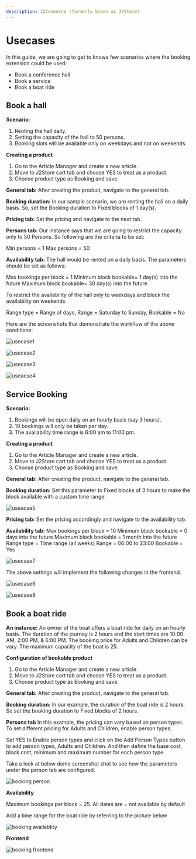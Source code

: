 ```yaml
---
description: J2Commerce (formerly known as J2Store)
---
```


# Usecases

In this guide, we are going to get to knowa  few scenarios where the booking extension could be used:

* Book a conference hall
* Book a service
* Book a boat ride

## Book a hall <a href="#book-a-hall" id="book-a-hall"></a>

**Scenario:**

1. Renting the hall daily.
2. Setting the capacity of the hall to 50 persons.
3. Booking slots will be available only on weekdays and not on weekends.

**Creating a product**

1. Go to the Article Manager and create a new article.
2. Move to J2Store cart tab and choose YES to treat as a product.
3. Choose product type as Booking and save.

**General tab:** After creating the product, navigate to the general tab.

**Booking duration:** In our sample scenario, we are renting the hall on a daily basis. So, set the Booking duration to Fixed blocks of 1 day(s).

**Pricing tab:** Set the pricing and navigate to the next tab.

**Persons tab:** Our instance says that we are going to restrict the capacity only to 50 Persons. So following are the criteria to be set:

Min persons = 1 Max persons = 50

**Availability tab:** The hall would be rented on a daily basis. The parameters should be set as follows:

Max bookings per block = 1 Minimum block bookable= 1 day(s) into the future Maximum block bookable= 30 day(s) into the future

To restrict the availability of the hall only to weekdays and block the availability on weekends:

Range type = Range of days, Range = Saturday to Sunday, Bookable = No

Here are the screenshots that demonstrate the workflow of the above conditions:

![usecase1](https://raw.githubusercontent.com/j2store/doc-images/master/booking-and-reservations/usecases/booking-app-usecase1.png)

![usecase2](https://raw.githubusercontent.com/j2store/doc-images/master/booking-and-reservations/usecases/booking-app-usecase2.png)

![usecase3](https://raw.githubusercontent.com/j2store/doc-images/master/booking-and-reservations/usecases/booking-app-usecase3.png)

![useacse4](https://raw.githubusercontent.com/j2store/doc-images/master/booking-and-reservations/usecases/booking-app-usecase4.png)

## Service Booking <a href="#service-booking" id="service-booking"></a>

**Scenario:**

1. Bookings will be open daily on an hourly basis (say 3 hours).
2. 10 bookings will only be taken per day.
3. The availability time range is 6:00 am to 11:00 pm.

**Creating a product**

1. Go to the Article Manager and create a new article.
2. Move to J2Store cart tab and choose YES to treat as a product.
3. Choose product type as Booking and save.

**General tab:** After creating the product, navigate to the general tab.

**Booking duration:** Set this parameter to Fixed blocks of 3 hours to make the block available with a custom time range.

![useacse5](https://raw.githubusercontent.com/j2store/doc-images/master/booking-and-reservations/usecases/booking-app-usecase5.png)

**Pricing tab:** Set the pricing accordingly and navigate to the availability tab.

**Availability tab:** Max bookings per block = 10 Minimum block bookable = 0 days into the future Maximum block bookable = 1 month into the future Range type = Time range (all weeks) Range = 06:00 to 23:00 Bookable = Yes

![usecase7](https://raw.githubusercontent.com/j2store/doc-images/master/booking-and-reservations/usecases/booking-app-usecase7.png)

The above settings will implement the following changes in the frontend.

![usecase6](https://raw.githubusercontent.com/j2store/doc-images/master/booking-and-reservations/usecases/booking-app-usecase6.png)

![usecase8](https://raw.githubusercontent.com/j2store/doc-images/master/booking-and-reservations/usecases/booking-app-usecase8.png)

## Book a boat ride <a href="#book-for-a-boat-ride" id="book-for-a-boat-ride"></a>

**An instance:** An owner of the boat offers a boat ride for daily on an hourly basis. The duration of the journey is 2 hours and the start times are 10:00 AM, 2:00 PM, & 6:00 PM. The booking price for Adults and Children can be vary. The maximum capacity of the boat is 25.

**Configuration of bookable product**

1. Go to the Article Manager and create a new article.
2. Move to J2Store cart tab and choose YES to treat as a product.
3. Choose product type as Booking and save.

**General tab:** After creating the product, navigate to the general tab.

**Booking duration:** In our example, the duration of the boat ride is 2 hours. So set the booking duration to Fixed blocks of 2 hours.

**Persons tab** In this example, the pricing can vary based on person types. To set different pricing for Adults and Children, enable person types.

Set YES to Enable person types and click on the Add Person Types button to add person types, Adults and Children. And then define the base cost, block cost, minimum and maximum number for each person type.

Take a look at below demo screenshot shot to see how the parameters under the person tab are configured.

![booking person](https://raw.githubusercontent.com/j2store/doc-images/master/booking-and-reservations/usecases/usecase3-booking-person.png)

**Availability**

Maximum bookings per block = 25. All dates are = not available by default

Add a time range for the boat ride by referring to the picture below

![booking availablity](https://raw.githubusercontent.com/j2store/doc-images/master/booking-and-reservations/usecases/usecase3-booking-availability.png)

**Frontend**

![booking frontend](https://raw.githubusercontent.com/j2store/doc-images/master/booking-and-reservations/usecases/usecase3-booking-frontend.png)
